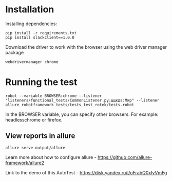 # Installation


Installing dependencies:

    pip install -r requirements.txt
    pip install slackclient==1.0.0
    
    
Download the driver to work with the browser using the web driver manager package

    webdrivermanager chrome 
    

# Running the test
    robot --variable BROWSER:chrome --listener "listeners/functional_tests/CommonListener.py;цщкдв:Мир" --listener allure_robotframework tests/tests_test_rotek/tests.robot 

In the BROWSER variable, you can specify other browsers. For example: headlesschrome or firefox.


## View reports in allure
    allure serve output/allure

Learn more about how to configure allure - https://github.com/allure-framework/allure2



Link to the demo of this AutoTest - https://disk.yandex.ru/i/oFrabQ0xIyVmFg
